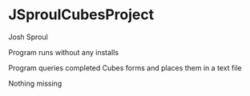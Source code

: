 # JSproulCubesProject
Josh Sproul

Program runs without any installs

Program queries completed Cubes forms and places them in a text file

Nothing missing
